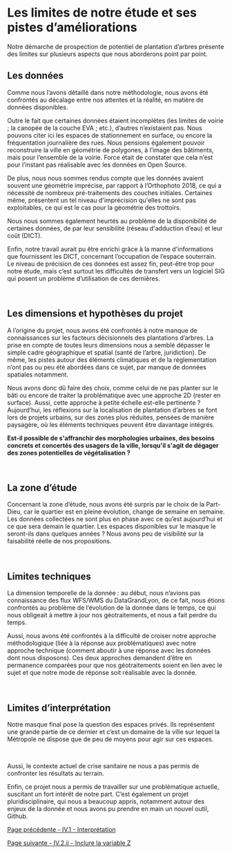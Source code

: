 # Les limites de notre étude et ses pistes d’améliorations

Notre démarche de prospection de potentiel de plantation d’arbres présente des limites sur plusieurs aspects que nous aborderons point par point.

## Les données 

Comme nous l’avons détaillé dans notre méthodologie, nous avons été confrontés au décalage entre nos attentes et la réalité, en matière de données disponibles. 

Outre le fait que certaines données étaient incomplètes (les limites de voirie ; la canopée de la couche EVA ; etc.), d’autres n’existaient pas. Nous pouvons citer ici les espaces de stationnement en surface, ou encore la fréquentation journalière des rues. Nous pensions également pouvoir reconstruire la ville en géométrie de polygones, à l’image des bâtiments, mais pour l’ensemble de la voirie. Force était de constater que cela n’est pour l’instant pas réalisable avec les données en Open Source. 

De plus, nous nous sommes rendus compte que les données avaient souvent une géométrie imprécise, par rapport à l’Orthophoto 2018, ce qui a nécessité de nombreux pré-traitements des couches initiales. Certaines même, présentent un tel niveau d'imprécision qu'elles ne sont pas exploitables, ce qui est le cas pour la géométrie des trottoirs.

Nous nous sommes également heurtés au problème de la disponibilité de certaines données, de par leur sensibilité (réseau d'adduction d’eau) et leur coût (DICT). 

Enfin, notre travail aurait pu être enrichi grâce à la manne d'informations que fournissent les DICT, concernant l’occupation de l’espace souterrain. Le niveau de précision de ces données est assez fin, peut-être trop pour notre étude, mais c’est surtout les difficultés de transfert vers un logiciel SIG qui posent un problème d’utilisation de ces dernières. 

<br/>

## Les dimensions et hypothèses du projet

A l’origine du projet, nous avons été confrontés à notre manque de connaissances sur les facteurs décisionnels des plantations d’arbres. La prise en compte de toutes leurs dimensions nous a semblé dépasser le simple cadre géographique et spatial (santé de l’arbre, juridiction). De même, les pistes autour des éléments climatiques et de la réglementation n’ont pas ou peu été abordées dans ce sujet, par manque de données spatiales notamment. 

Nous avons donc dû faire des choix, comme celui de ne pas planter sur le bâti ou encore de traiter la problématique avec une approche 2D (rester en surface).
Aussi, cette approche à petite échelle est-elle pertinente ? Aujourd’hui, les réflexions sur la localisation de plantation d’arbres se font lors de projets urbains, sur des zones plus réduites, pensées de manière paysagère, où les éléments techniques peuvent être davantage intégrés. 

**Est-il possible de s'affranchir des morphologies urbaines, des besoins concrets et concertés des usagers de la ville, lorsqu'il s'agit de dégager des zones potentielles de végétalisation ?**

<br/>

## La zone d’étude 

Concernant la zone d’étude, nous avons été surpris par le choix de la Part-Dieu, car le quartier est en pleine évolution, change de semaine en semaine. Les données collectées ne sont plus en phase avec ce qu’est aujourd’hui et ce que sera demain le quartier. Les espaces disponibles sur le masque le seront-ils dans quelques années ? Nous avons peu de visibilité sur la faisabilité réelle de nos propositions.

<br/>

## Limites techniques

La dimension temporelle de la donnée : au début, nous n’avions pas connaissance des flux WFS/WMS du DataGrandLyon, de ce fait, nous étions confrontés au problème de l’évolution de la donnée dans le temps, ce qui nous obligeait à mettre à jour nos géotraitements, et nous a fait perdre du temps. 

Aussi, nous avons été confrontés à la difficulté de croiser notre approche méthodologique (liée à la réponse aux problématiques) avec notre approche technique (comment aboutir à une réponse avec les données dont nous disposons). Ces deux approches demandent d’être en permanence comparées pour que nos géotraitements soient en lien avec le sujet et que notre mode de réponse soit réalisable avec la donnée. 

<br/>

## Limites d’interprétation

Notre masque final pose la question des espaces privés. Ils représentent une grande partie de ce dernier et c’est un domaine de la ville sur lequel la Métropole ne dispose que de peu de moyens pour agir sur ces espaces.

<br/>

Aussi, le contexte actuel de crise sanitaire ne nous a pas permis de confronter les résultats au terrain. 


Enfin, ce projet nous a permis de travailler sur une problématique actuelle, suscitant un fort intérêt de notre part. C’est également un projet pluridisciplinaire, qui nous a beaucoup appris, notamment autour des enjeux de la donnée et nous avons pu prendre en main un nouvel outil, Github.

[Page précédente - IV.1 - Interprétation](Interpretation_resultats)

[Page suivante - IV.2.ii - Inclure la variable Z](Variable_Z)